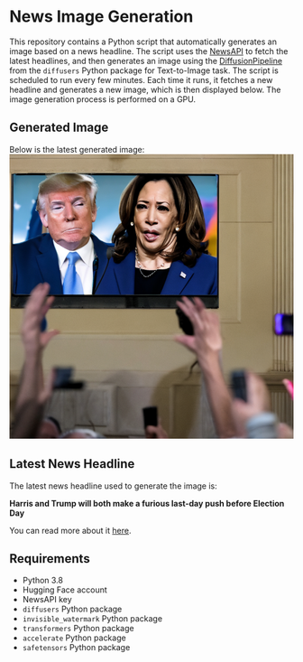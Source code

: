 # News Image Generation
This repository contains a Python script that automatically generates an image based on a news headline. The script uses the [NewsAPI](https://newsapi.org/) to fetch the latest headlines, and then generates an image using the [DiffusionPipeline](https://github.com/huggingface/diffusers) from the `diffusers` Python package for Text-to-Image task.
The script is scheduled to run every few minutes. Each time it runs, it fetches a new headline and generates a new image, which is then displayed below. The image generation process is performed on a GPU.

## Generated Image
Below is the latest generated image:
![Generated Image](image.png)

## Latest News Headline
The latest news headline used to generate the image is:

**Harris and Trump will both make a furious last-day push before Election Day**

You can read more about it [here](https://news.google.com/rss/articles/CBMiogFBVV95cUxQZVNkVDAwWnJGWUQ0ci1PXzBKdTVTb09MZHUtU1NyaVlJLWVFaFExbURYTFA1OWsyTTFjb1RFTm1LdVJBdGJnVFp3QUpxWE5jQXYwcW5FQ0MweTBmTVE4aFZwOUlEajdCb2dqWEt2M1pQdW43bXhnSHpFajVmak9HNFdRWXVzZXBveDlUMnhJclRWVWxSX0haRHZfT29PMzVDbnc?oc=5).

## Requirements
- Python 3.8
- Hugging Face account
- NewsAPI key
- `diffusers` Python package
- `invisible_watermark` Python package
- `transformers` Python package
- `accelerate` Python package
- `safetensors` Python package
